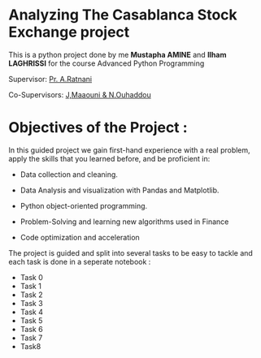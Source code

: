 # Analyzing The Casablanca Stock Exchange project

This is a python project done by me **Mustapha AMINE** and **Ilham LAGHRISSI** for the
course Advanced Python Programming



Supervisor: <u>Pr. A.Ratnani</u>

Co-Supervisors: <u>J,Maaouni & N.Ouhaddou</u>


# Objectives of the Project : 


In this guided project we gain first-hand experience with a real
problem, apply the skills that you learned before, and be proficient in:


-   Data collection and cleaning.

-   Data Analysis and visualization with Pandas and Matplotlib.

-   Python object-oriented programming.
 
-   Problem-Solving and learning new algorithms used in Finance

-   Code optimization and acceleration


The project is guided and split into several tasks to be easy to tackle
and each task is done in a seperate notebook :

*  Task 0
*  Task 1
*  Task 2
*  Task 3
*  Task 4
*  Task 5
*  Task 6
*  Task 7
*  Task8
